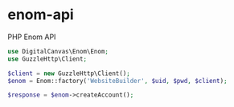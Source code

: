 # enom-api
PHP Enom API


```php
use DigitalCanvas\Enom\Enom;
use GuzzleHttp\Client;

$client = new GuzzleHttp\Client();
$enom = Enom::factory('WebsiteBuilder', $uid, $pwd, $client);

$response = $enom->createAccount();
```
